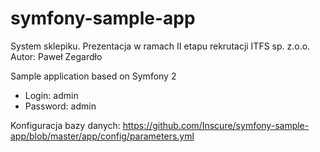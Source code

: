 symfony-sample-app
==================

System sklepiku. Prezentacja w ramach II etapu rekrutacji ITFS sp. z.o.o.
Autor: Paweł Zegardło

Sample application based on Symfony 2

- Login: admin
- Password: admin

Konfiguracja bazy danych:
https://github.com/Inscure/symfony-sample-app/blob/master/app/config/parameters.yml
